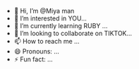 - 👋 Hi, I’m @Miya man
- 👀 I’m interested in YOU...
- 🌱 I’m currently learning RUBY ...
- 💞️ I’m looking to collaborate on TIKTOK...
- 📫 How to reach me ...
- 😄 Pronouns: ...
- ⚡ Fun fact: ...

<!---
pasta-lover69/pasta-lover69 is a ✨ special ✨ repository because its `README.md` (this file) appears on your GitHub profile.
You can click the Preview link to take a look at your changes.
--->
